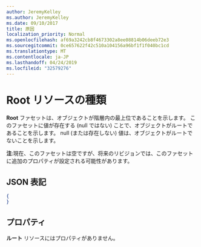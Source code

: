 ```yaml
---
author: JeremyKelley
ms.author: JeremyKelley
ms.date: 09/10/2017
title: 原因
localization_priority: Normal
ms.openlocfilehash: af69a3242cb8f4673302a8ee08814b06deeb72e3
ms.sourcegitcommit: 0ce657622f42c510a104156a96bf1f1f040bc1cd
ms.translationtype: MT
ms.contentlocale: ja-JP
ms.lasthandoff: 04/24/2019
ms.locfileid: "32579276"
---
```

# <a name="root-resource-type"></a>Root リソースの種類

**Root** ファセットは、オブジェクトが階層内の最上位であることを示します。
このファセットに値が存在する (null ではない) ことで、オブジェクトがルートであることを示します。
null (または存在しない) 値は、オブジェクトがルートでないことを示します。

**注**:現在、このファセットは空ですが、将来のリビジョンでは、このファセットに追加のプロパティが設定される可能性があります。

## <a name="json-representation"></a>JSON 表記

<!-- { "blockType": "resource", "@type": "microsoft.graph.root" } -->

```json
{
}
```

## <a name="properties"></a>プロパティ

**ルート** リソースにはプロパティがありません。


<!-- {
  "type": "#page.annotation",
  "section": "documentation",
  "tocPath": "Facets/Root"
} -->
